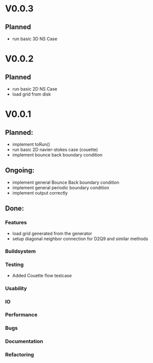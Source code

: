 # V0.0.3
## Planned
- run basic 3D NS Case

# V0.0.2
## Planned
- run basic 2D NS Case
- load grid from disk

# V0.0.1
## Planned:
- implement toRun()
- run basic 2D navier-stokes case (couette)
- implement bounce back boundary condition

## Ongoing:
- implement general Bounce Back boundary condition
- implement general periodic boundary condition
- implement output correctly

## Done:
### Features
- load grid generated from the generator
- setup diagonal neighbor connection for D2Q9 and similar methods

### Buildsystem

### Testing
- Added Couette flow testcase

### Usability

### IO

### Performance

### Bugs

### Documentation

### Refactoring
